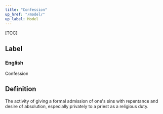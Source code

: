 ```yaml
---
title: "Confession"
up_href: "/model/"
up_label: Model
---
```


[TOC]

## Label

### English
Confession


## Definition
The activity of giving a formal admission of one's sins with repentance and desire of absolution, especially privately to a priest as a religious duty. 


    
